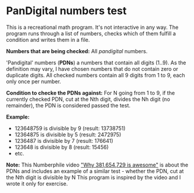 # PanDigital numbers test
This is a recreational math program.
It's not interactive in any way. The program runs through a list of numbers, checks which of them fulfill a condition and writes them in a file.

**Numbers that are being checked:**
All *pandigital* numbers.

'Pandigital' numbers (**PDNs**) a numbers that contain all digits (1..9). As the definition may vary, I have chosen numbers that do not contain zero or duplicate digits. All checked numbers contain all 9 digits from 1 to 9, each only once per number.

**Condition to checke the PDNs against:**
For N going from 1 to 9, if the currently checked PDN, cut at the Nth digit, divides the Nh digit (no remainder), the PDN is considered passed the test.

**Example:**
- 123648759 is divisible by 9 (result: 13738751)
- 12364875 is divisible by 5 (result: 2472975)
- 1236487 is divisible by 7 (result: 176641)
- 123648 is divisible by 8 (result: 15456)
- etc.

**Note:**
This Numberphile video ["Why 381,654,729 is awesome"](https://www.youtube.com/watch?v=gaVMrqzb91w) is about the PDNs and includes an example of a similar test - whether the PDN, cut at the Nth digit is divisible by N
This program is inspired by the video and I wrote it only for exercise. 
